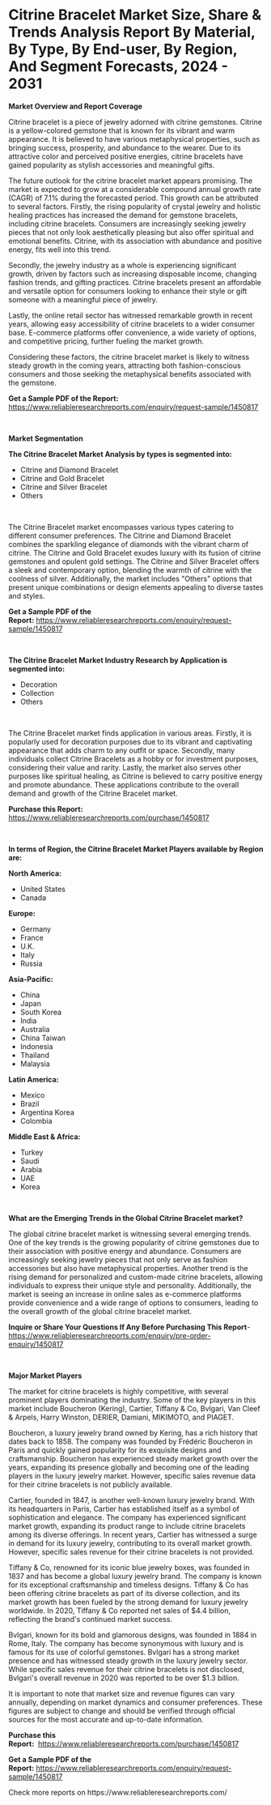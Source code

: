 <p><h1>Citrine Bracelet Market Size, Share & Trends Analysis Report By Material, By Type, By End-user, By Region, And Segment Forecasts, 2024 - 2031</h1></p><p><strong>Market Overview and Report Coverage</strong></p>
<p><p>Citrine bracelet is a piece of jewelry adorned with citrine gemstones. Citrine is a yellow-colored gemstone that is known for its vibrant and warm appearance. It is believed to have various metaphysical properties, such as bringing success, prosperity, and abundance to the wearer. Due to its attractive color and perceived positive energies, citrine bracelets have gained popularity as stylish accessories and meaningful gifts.</p><p>The future outlook for the citrine bracelet market appears promising. The market is expected to grow at a considerable compound annual growth rate (CAGR) of 7.1% during the forecasted period. This growth can be attributed to several factors. Firstly, the rising popularity of crystal jewelry and holistic healing practices has increased the demand for gemstone bracelets, including citrine bracelets. Consumers are increasingly seeking jewelry pieces that not only look aesthetically pleasing but also offer spiritual and emotional benefits. Citrine, with its association with abundance and positive energy, fits well into this trend.</p><p>Secondly, the jewelry industry as a whole is experiencing significant growth, driven by factors such as increasing disposable income, changing fashion trends, and gifting practices. Citrine bracelets present an affordable and versatile option for consumers looking to enhance their style or gift someone with a meaningful piece of jewelry.</p><p>Lastly, the online retail sector has witnessed remarkable growth in recent years, allowing easy accessibility of citrine bracelets to a wider consumer base. E-commerce platforms offer convenience, a wide variety of options, and competitive pricing, further fueling the market growth.</p><p>Considering these factors, the citrine bracelet market is likely to witness steady growth in the coming years, attracting both fashion-conscious consumers and those seeking the metaphysical benefits associated with the gemstone.</p></p>
<p><strong>Get a Sample PDF of the Report:</strong> <a href="https://www.reliableresearchreports.com/enquiry/request-sample/1450817">https://www.reliableresearchreports.com/enquiry/request-sample/1450817</a></p>
<p>&nbsp;</p>
<p><strong>Market Segmentation</strong></p>
<p><strong>The Citrine Bracelet Market Analysis by types is segmented into:</strong></p>
<p><ul><li>Citrine and Diamond Bracelet</li><li>Citrine and Gold Bracelet</li><li>Citrine and Silver Bracelet</li><li>Others</li></ul></p>
<p>&nbsp;</p>
<p><p>The Citrine Bracelet market encompasses various types catering to different consumer preferences. The Citrine and Diamond Bracelet combines the sparkling elegance of diamonds with the vibrant charm of citrine. The Citrine and Gold Bracelet exudes luxury with its fusion of citrine gemstones and opulent gold settings. The Citrine and Silver Bracelet offers a sleek and contemporary option, blending the warmth of citrine with the coolness of silver. Additionally, the market includes "Others" options that present unique combinations or design elements appealing to diverse tastes and styles.</p></p>
<p><strong>Get a Sample PDF of the Report:</strong>&nbsp;<a href="https://www.reliableresearchreports.com/enquiry/request-sample/1450817">https://www.reliableresearchreports.com/enquiry/request-sample/1450817</a></p>
<p>&nbsp;</p>
<p><strong>The Citrine Bracelet Market Industry Research by Application is segmented into:</strong></p>
<p><ul><li>Decoration</li><li>Collection</li><li>Others</li></ul></p>
<p>&nbsp;</p>
<p><p>The Citrine Bracelet market finds application in various areas. Firstly, it is popularly used for decoration purposes due to its vibrant and captivating appearance that adds charm to any outfit or space. Secondly, many individuals collect Citrine Bracelets as a hobby or for investment purposes, considering their value and rarity. Lastly, the market also serves other purposes like spiritual healing, as Citrine is believed to carry positive energy and promote abundance. These applications contribute to the overall demand and growth of the Citrine Bracelet market.</p></p>
<p><strong>Purchase this Report:</strong>&nbsp; <a href="https://www.reliableresearchreports.com/purchase/1450817">https://www.reliableresearchreports.com/purchase/1450817</a></p>
<p>&nbsp;</p>
<p><strong>In terms of Region, the Citrine Bracelet Market Players available by Region are:</strong></p>
<p>
    <p> <strong> North America: </strong>
        <ul>
            <li>United States</li>
            <li>Canada</li>
        </ul>
        </p> 
    <p> <strong> Europe: </strong>
        <ul>
            <li>Germany</li>
            <li>France</li>
            <li>U.K.</li>
            <li>Italy</li>
            <li>Russia</li>
        </ul>
        </p> 
    <p> <strong> Asia-Pacific: </strong>
        <ul>
            <li>China</li>
            <li>Japan</li>
            <li>South Korea</li>
            <li>India</li>
            <li>Australia</li>
            <li>China Taiwan</li>
            <li>Indonesia</li>
            <li>Thailand</li>
            <li>Malaysia</li>
        </ul>
        </p> 
    <p> <strong> Latin America: </strong>
        <ul>
            <li>Mexico</li>
            <li>Brazil</li>
            <li>Argentina Korea</li>
            <li>Colombia</li>
        </ul>
        </p> 
    <p> <strong> Middle East & Africa: </strong>
        <ul>
            <li>Turkey</li>
            <li>Saudi</li>
            <li>Arabia</li>
            <li>UAE</li>
            <li>Korea</li>
        </ul>
    </p>
    </p>
<p>&nbsp;</p>
<p><strong>What are the Emerging Trends in the Global Citrine Bracelet market?</strong></p>
<p><p>The global citrine bracelet market is witnessing several emerging trends. One of the key trends is the growing popularity of citrine gemstones due to their association with positive energy and abundance. Consumers are increasingly seeking jewelry pieces that not only serve as fashion accessories but also have metaphysical properties. Another trend is the rising demand for personalized and custom-made citrine bracelets, allowing individuals to express their unique style and personality. Additionally, the market is seeing an increase in online sales as e-commerce platforms provide convenience and a wide range of options to consumers, leading to the overall growth of the global citrine bracelet market.</p></p>
<p><strong>Inquire or Share Your Questions If Any Before Purchasing This Report</strong>- <a href="https://www.reliableresearchreports.com/enquiry/pre-order-enquiry/1450817">https://www.reliableresearchreports.com/enquiry/pre-order-enquiry/1450817</a></p>
<p>&nbsp;</p>
<p><strong>Major Market Players</strong></p>
<p><p>The market for citrine bracelets is highly competitive, with several prominent players dominating the industry. Some of the key players in this market include Boucheron (Kering), Cartier, Tiffany & Co, Bvlgari, Van Cleef & Arpels, Harry Winston, DERIER, Damiani, MIKIMOTO, and PIAGET. </p><p>Boucheron, a luxury jewelry brand owned by Kering, has a rich history that dates back to 1858. The company was founded by Frédéric Boucheron in Paris and quickly gained popularity for its exquisite designs and craftsmanship. Boucheron has experienced steady market growth over the years, expanding its presence globally and becoming one of the leading players in the luxury jewelry market. However, specific sales revenue data for their citrine bracelets is not publicly available. </p><p>Cartier, founded in 1847, is another well-known luxury jewelry brand. With its headquarters in Paris, Cartier has established itself as a symbol of sophistication and elegance. The company has experienced significant market growth, expanding its product range to include citrine bracelets among its diverse offerings. In recent years, Cartier has witnessed a surge in demand for its luxury jewelry, contributing to its overall market growth. However, specific sales revenue for their citrine bracelets is not provided.</p><p>Tiffany & Co, renowned for its iconic blue jewelry boxes, was founded in 1837 and has become a global luxury jewelry brand. The company is known for its exceptional craftsmanship and timeless designs. Tiffany & Co has been offering citrine bracelets as part of its diverse collection, and its market growth has been fueled by the strong demand for luxury jewelry worldwide. In 2020, Tiffany & Co reported net sales of $4.4 billion, reflecting the brand's continued market success.</p><p>Bvlgari, known for its bold and glamorous designs, was founded in 1884 in Rome, Italy. The company has become synonymous with luxury and is famous for its use of colorful gemstones. Bvlgari has a strong market presence and has witnessed steady growth in the luxury jewelry sector. While specific sales revenue for their citrine bracelets is not disclosed, Bvlgari's overall revenue in 2020 was reported to be over $1.3 billion.</p><p>It is important to note that market size and revenue figures can vary annually, depending on market dynamics and consumer preferences. These figures are subject to change and should be verified through official sources for the most accurate and up-to-date information.</p></p>
<p><strong>Purchase this Report:</strong>&nbsp;&nbsp;<a href="https://www.reliableresearchreports.com/purchase/1450817">https://www.reliableresearchreports.com/purchase/1450817</a></p>
<p></p>
<p><strong>Get a Sample PDF of the Report:</strong>&nbsp;<a href="https://www.reliableresearchreports.com/enquiry/request-sample/1450817">https://www.reliableresearchreports.com/enquiry/request-sample/1450817</a></p>
<p>Check more reports on https://www.reliableresearchreports.com/</p>